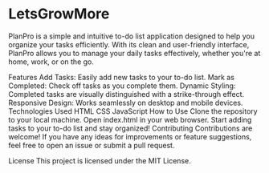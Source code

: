 # LetsGrowMore
PlanPro is a simple and intuitive to-do list application designed to help you organize your tasks efficiently. With its clean and user-friendly interface, PlanPro allows you to manage your daily tasks effectively, whether you're at home, work, or on the go.

Features
Add Tasks: Easily add new tasks to your to-do list.
Mark as Completed: Check off tasks as you complete them.
Dynamic Styling: Completed tasks are visually distinguished with a strike-through effect.
Responsive Design: Works seamlessly on desktop and mobile devices.
Technologies Used
HTML
CSS
JavaScript
How to Use
Clone the repository to your local machine.
Open index.html in your web browser.
Start adding tasks to your to-do list and stay organized!
Contributing
Contributions are welcome! If you have any ideas for improvements or feature suggestions, feel free to open an issue or submit a pull request.

License
This project is licensed under the MIT License.

